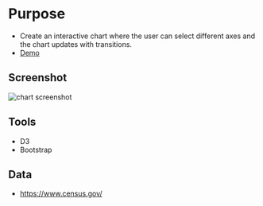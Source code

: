 # Purpose
* Create an interactive chart where the user can select different axes and the chart updates with transitions.
* [Demo](https://l0per.github.io/responsive-census-chart/)

## Screenshot
![chart screenshot](https://github.com/L0per/responsive-census-chart/blob/master/images/chart-img.PNG?raw=true)


## Tools
* D3
* Bootstrap

## Data
* https://www.census.gov/
